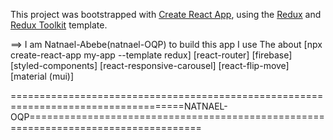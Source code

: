 This project was bootstrapped with [Create React App](https://github.com/facebook/create-react-app), using the [Redux](https://redux.js.org/) and [Redux Toolkit](https://redux-toolkit.js.org/) template.

==> I am Natnael-Abebe(natnael-OQP) to build this app I use The about [npx create-react-app my-app --template redux]  [react-router] [firebase] [styled-components] [react-responsive-carousel] [react-flip-move] [material (mui)]





====================================================================================NATNAEL-OQP====================================================================================
